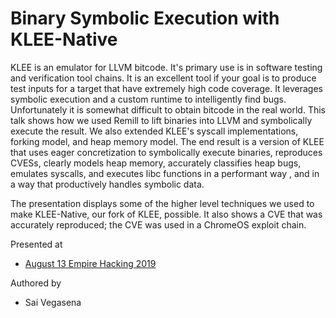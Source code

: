 # Binary Symbolic Execution with KLEE-Native

KLEE is an emulator for LLVM bitcode. It's primary use is in software testing and verification tool chains. It is an excellent tool if your goal is to produce test inputs for a target that have extremely high code coverage. It leverages symbolic execution and a custom runtime to intelligently find bugs. Unfortunately it is somewhat difficult to obtain bitcode in the real world. This talk shows how we used Remill to lift binaries into LLVM and symbolically execute the result. We also extended KLEE's syscall implementations, forking model, and heap memory model. The end result is a version of KLEE that uses eager concretization to symbolically execute binaries, reproduces CVESs, clearly models heap memory, accurately classifies heap bugs, emulates syscalls, and executes libc functions in a performant way , and in a way that productively handles symbolic data.

The presentation displays some of the higher level techniques we used to make KLEE-Native, our fork of KLEE, possible. It also shows a CVE that was accurately reproduced; the CVE was used in a ChromeOS exploit chain.

Presented at

* [August 13 Empire Hacking 2019](https://www.meetup.com/Empire-Hacking/events/262296773/)

Authored by

* Sai Vegasena
